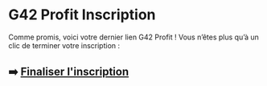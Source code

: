 # G42 Profit Inscription

Comme promis, voici votre dernier lien G42 Profit ! Vous n’êtes plus qu’à un clic de terminer votre inscription :

## ➡️ [Finaliser l'inscription](https://t.co/AbInNqGd8v)
